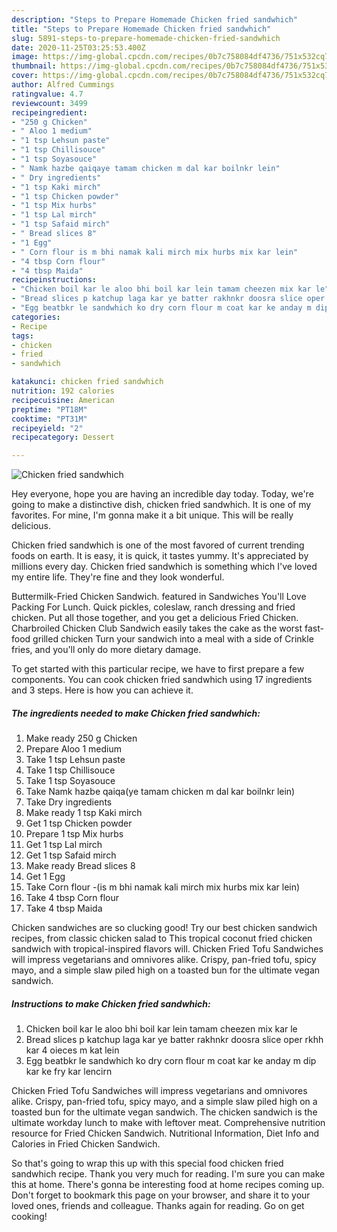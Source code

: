 ```yaml
---
description: "Steps to Prepare Homemade Chicken fried sandwhich"
title: "Steps to Prepare Homemade Chicken fried sandwhich"
slug: 5891-steps-to-prepare-homemade-chicken-fried-sandwhich
date: 2020-11-25T03:25:53.400Z
image: https://img-global.cpcdn.com/recipes/0b7c758084df4736/751x532cq70/chicken-fried-sandwhich-recipe-main-photo.jpg
thumbnail: https://img-global.cpcdn.com/recipes/0b7c758084df4736/751x532cq70/chicken-fried-sandwhich-recipe-main-photo.jpg
cover: https://img-global.cpcdn.com/recipes/0b7c758084df4736/751x532cq70/chicken-fried-sandwhich-recipe-main-photo.jpg
author: Alfred Cummings
ratingvalue: 4.7
reviewcount: 3499
recipeingredient:
- "250 g Chicken"
- " Aloo 1 medium"
- "1 tsp Lehsun paste"
- "1 tsp Chillisouce"
- "1 tsp Soyasouce"
- " Namk hazbe qaiqaye tamam chicken m dal kar boilnkr lein"
- " Dry ingredients"
- "1 tsp Kaki mirch"
- "1 tsp Chicken powder"
- "1 tsp Mix hurbs"
- "1 tsp Lal mirch"
- "1 tsp Safaid mirch"
- " Bread slices 8"
- "1 Egg"
- " Corn flour is m bhi namak kali mirch mix hurbs mix kar lein"
- "4 tbsp Corn flour"
- "4 tbsp Maida"
recipeinstructions:
- "Chicken boil kar le aloo bhi boil kar lein tamam cheezen mix kar le"
- "Bread slices p katchup laga kar ye batter rakhnkr doosra slice oper rkhh kar 4 oieces m kat lein"
- "Egg beatbkr le sandwhich ko dry corn flour m coat kar ke anday m dip kar ke fry kar lencirn"
categories:
- Recipe
tags:
- chicken
- fried
- sandwhich

katakunci: chicken fried sandwhich 
nutrition: 192 calories
recipecuisine: American
preptime: "PT18M"
cooktime: "PT31M"
recipeyield: "2"
recipecategory: Dessert

---
```



![Chicken fried sandwhich](https://img-global.cpcdn.com/recipes/0b7c758084df4736/751x532cq70/chicken-fried-sandwhich-recipe-main-photo.jpg)

Hey everyone, hope you are having an incredible day today. Today, we're going to make a distinctive dish, chicken fried sandwhich. It is one of my favorites. For mine, I'm gonna make it a bit unique. This will be really delicious.

Chicken fried sandwhich is one of the most favored of current trending foods on earth. It is easy, it is quick, it tastes yummy. It's appreciated by millions every day. Chicken fried sandwhich is something which I've loved my entire life. They're fine and they look wonderful.

Buttermilk-Fried Chicken Sandwich. featured in Sandwiches You&#39;ll Love Packing For Lunch. Quick pickles, coleslaw, ranch dressing and fried chicken. Put all those together, and you get a delicious Fried Chicken. Charbroiled Chicken Club Sandwich easily takes the cake as the worst fast-food grilled chicken Turn your sandwich into a meal with a side of Crinkle fries, and you&#39;ll only do more dietary damage.


To get started with this particular recipe, we have to first prepare a few components. You can cook chicken fried sandwhich using 17 ingredients and 3 steps. Here is how you can achieve it.

<!--inarticleads1-->

##### The ingredients needed to make Chicken fried sandwhich:

1. Make ready 250 g Chicken
1. Prepare  Aloo 1 medium
1. Take 1 tsp Lehsun paste
1. Take 1 tsp Chillisouce
1. Take 1 tsp Soyasouce
1. Take  Namk hazbe qaiqa(ye tamam chicken m dal kar boilnkr lein)
1. Take  Dry ingredients
1. Make ready 1 tsp Kaki mirch
1. Get 1 tsp Chicken powder
1. Prepare 1 tsp Mix hurbs
1. Get 1 tsp Lal mirch
1. Get 1 tsp Safaid mirch
1. Make ready  Bread slices 8
1. Get 1 Egg
1. Take  Corn flour -(is m bhi namak kali mirch mix hurbs mix kar lein)
1. Take 4 tbsp Corn flour
1. Take 4 tbsp Maida


Chicken sandwiches are so clucking good! Try our best chicken sandwich recipes, from classic chicken salad to This tropical coconut fried chicken sandwich with tropical-inspired flavors will. Chicken Fried Tofu Sandwiches will impress vegetarians and omnivores alike. Crispy, pan-fried tofu, spicy mayo, and a simple slaw piled high on a toasted bun for the ultimate vegan sandwich. 

<!--inarticleads2-->

##### Instructions to make Chicken fried sandwhich:

1. Chicken boil kar le aloo bhi boil kar lein tamam cheezen mix kar le
1. Bread slices p katchup laga kar ye batter rakhnkr doosra slice oper rkhh kar 4 oieces m kat lein
1. Egg beatbkr le sandwhich ko dry corn flour m coat kar ke anday m dip kar ke fry kar lencirn


Chicken Fried Tofu Sandwiches will impress vegetarians and omnivores alike. Crispy, pan-fried tofu, spicy mayo, and a simple slaw piled high on a toasted bun for the ultimate vegan sandwich. The chicken sandwich is the ultimate workday lunch to make with leftover meat. Comprehensive nutrition resource for Fried Chicken Sandwich. Nutritional Information, Diet Info and Calories in Fried Chicken Sandwich. 

So that's going to wrap this up with this special food chicken fried sandwhich recipe. Thank you very much for reading. I'm sure you can make this at home. There's gonna be interesting food at home recipes coming up. Don't forget to bookmark this page on your browser, and share it to your loved ones, friends and colleague. Thanks again for reading. Go on get cooking!

